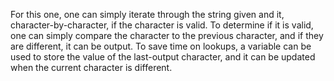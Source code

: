For this one, one can simply iterate through the string given and it, character-by-character, if the character is valid. To determine if it is valid, one can simply compare the character to the previous character, and if they are different, it can be output. To save time on lookups, a variable can be used to store the value of the last-output character, and it can be updated when the current character is different.

